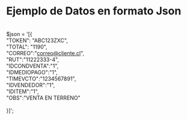 # Ejemplo de Datos en formato Json

<br>$json = '[{
<br>        "TOKEN": "ABC123ZXC",
<br>        "TOTAL": "1190",
<br>        "CORREO":"correo@cliente.cl",
<br>        "RUT":"11222333-4",
<br>        "IDCONDVENTA":"1",
<br>        "IDMEDIOPAGO":"1",
<br>        "TIMEVCTO":"1234567891",
<br>        "IDVENDEDOR":"1",
<br>        "IDITEM":"1",
<br>        "OBS":"VENTA EN TERRENO"        
<br>    }]';

